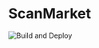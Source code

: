 # ScanMarket

![Build and Deploy](https://github.com/Amirault/scan-market/workflows/Build%20and%20Deploy/badge.svg)
